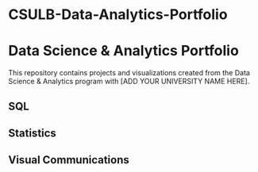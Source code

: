 # CSULB-Data-Analytics-Portfolio
# Data Science & Analytics Portfolio
This repository contains projects and visualizations created from the Data
Science & Analytics program with [ADD YOUR UNIVERSITY NAME HERE].
## SQL
## Statistics
## Visual Communications
